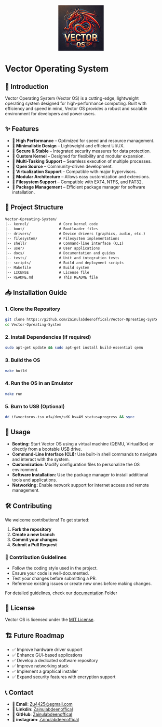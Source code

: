 <p align="center">
  <img src="https://raw.githubusercontent.com/Zainulabdeenoffical/Vector-Opreating-System/refs/heads/main/Public/Images/Logo/OS-Logo.webp" alt="OS Logo" width="150" height="150"/>
</p>

# Vector Operating System

## 🚀 Introduction
Vector Operating System (Vector OS) is a cutting-edge, lightweight operating system designed for high-performance computing. Built with efficiency and speed in mind, Vector OS provides a robust and scalable environment for developers and power users.

## ✨ Features
- 🔹 **High Performance** – Optimized for speed and resource management.
- 🔹 **Minimalistic Design** – Lightweight and efficient UI/UX.
- 🔹 **Secure & Stable** – Integrated security measures for data protection.
- 🔹 **Custom Kernel** – Designed for flexibility and modular expansion.
- 🔹 **Multi-Tasking Support** – Seamless execution of multiple processes.
- 🔹 **Open Source** – Community-driven development.
- 🔹 **Virtualization Support** – Compatible with major hypervisors.
- 🔹 **Modular Architecture** – Allows easy customization and extensions.
- 🔹 **Filesystem Support** – Compatible with EXT4, NTFS, and FAT32.
- 🔹 **Package Management** – Efficient package manager for software installation.

## 📂 Project Structure
```
Vector-Opreating-System/
│-- kernel/              # Core kernel code
│-- boot/                # Bootloader files
│-- drivers/             # Device drivers (graphics, audio, etc.)
│-- filesystem/          # Filesystem implementations
│-- shell/               # Command-line interface (CLI)
│-- user/                # User applications
│-- docs/                # Documentation and guides
│-- tests/               # Unit and integration tests
│-- scripts/             # Build and deployment scripts
│-- Makefile             # Build system
│-- LICENSE              # License file
│-- README.md            # This README file
```

## 📥 Installation Guide
### 1. Clone the Repository
```sh
git clone https://github.com/Zainulabdeenoffical/Vector-Opreating-System.git
cd Vector-Opreating-System
```
### 2. Install Dependencies (if required)
```sh
sudo apt-get update && sudo apt-get install build-essential qemu
```
### 3. Build the OS
```sh
make build
```
### 4. Run the OS in an Emulator
```sh
make run
```
### 5. Burn to USB (Optional)
```sh
dd if=vectoros.iso of=/dev/sdX bs=4M status=progress && sync
```

## 📌 Usage
- **Booting:** Start Vector OS using a virtual machine (QEMU, VirtualBox) or directly from a bootable USB drive.
- **Command-Line Interface (CLI):** Use built-in shell commands to navigate and interact with the system.
- **Customization:** Modify configuration files to personalize the OS environment.
- **Software Installation:** Use the package manager to install additional tools and applications.
- **Networking:** Enable network support for internet access and remote management.

## 🛠 Contributing
We welcome contributions! To get started:
1. **Fork the repository**
2. **Create a new branch**
3. **Commit your changes**
4. **Submit a Pull Request**

### 📝 Contribution Guidelines
- Follow the coding style used in the project.
- Ensure your code is well-documented.
- Test your changes before submitting a PR.
- Reference existing issues or create new ones before making changes.

For detailed guidelines, check our [documentation](https://github.com/Zainulabdeenoffical/Vector-Opreating-System/tree/main/Documentation) Folder

## 📜 License
Vector OS is licensed under the [MIT License](LICENSE).

## 🏗 Future Roadmap
- ✅ Improve hardware driver support
- ✅ Enhance GUI-based applications
- ✅ Develop a dedicated software repository
- ✅ Improve networking stack
- ✅ Implement a graphical installer
- ✅ Expand security features with encryption support

## 📞 Contact  
- 📧 **Email**: Zu4425@egmail.com  
- 🔗 **Linkdin**: [Zainulabdeenoffical](https://www.linkedin.com/in/zain-ul-abdeen-130bab244/)
- 🔗 **GitHub**: [Zainulabdeenoffical](https://github.com/Zainulabdeenoffical)
- 🔗 **instagram**: [Zainulabdeenoffical](https://www.instagram.com/m.zainulabdeenoffical/)





